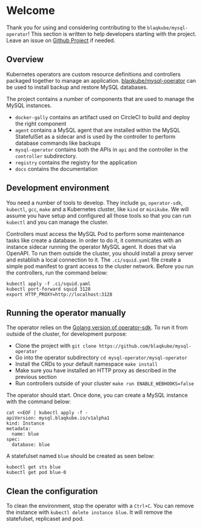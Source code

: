 # Welcome

Thank you for using and considering contributing to the
`blaqkube/mysql-operator`! This section is written to help developers
starting with the project. Leave an issue on
[Github Project](https://github.com/blaqkube/mysql-operator/issues) if needed.

## Overview

Kubernetes operators are custom resource definitions and controllers packaged
together to manage an application.
[blaqkube/mysql-operator](https://github.com/blaqkube/mysql-operator) can be
used to install backup and restore MySQL databases.

The project contains a number of components that are used to manage the
MySQL instances.

- `docker-gally` contains an artifact used on CircleCI to build and deploy
  the right component
- `agent` contains a MySQL agent that are installed within the MySQL
  StatefulSet as a sidecar and is used by the controller to perform
  database commands like backups
- `mysql-operator` contains both the APIs in `api` and the controller in the
  `controller` subdirectory.
- `registry` contains the registry for the application
- `docs` contains the documentation

## Development environment

You need a number of tools to develop. They include `go`, `operator-sdk`,
`kubectl`, `gcc`, `make` and a Kubernetes cluster, like `kind` or `minikube`.
We will assume you have setup and configured all those tools so that you can
run `kubectl` and you can manage the cluster.

Controllers must access the MySQL Pod to perform some maintenance tasks like
create a database. In order to do it, it communicates with an instance sidecar
running the operator MySQL agent. It does that via OpenAPI. To run them
outside the cluster, you should install a proxy server and establish a
local connection to it. The `.ci/squid.yaml` file create a simple pod manifest
to grant access to the cluster network. Before you run the controllers, run
the command below:

```shell
kubectl apply -f .ci/squid.yaml
kubectl port-forward squid 3128
export HTTP_PROXY=http://localhost:3128
```

## Running the operator manually

The operator relies on the
[Golang version of operator-sdk](https://sdk.operatorframework.io/docs/building-operators/golang/).
To run it from outside of the cluster, for development purpose:

- Clone the project with `git clone https://github.com/blaqkube/mysql-operator`
- Go into the operator subdirectory `cd mysql-operator/mysql-operator`
- Install the CRDs to your default namespace `make install`
- Make sure you have installed an HTTP proxy as described in the previous
  section
- Run controllers outside of your cluster `make run ENABLE_WEBHOOKS=false`

The operator should start. Once done, you can create a MySQL instance with the
command below:

```shell
cat <<EOF | kubectl apply -f -
apiVersion: mysql.blaqkube.io/v1alpha1
kind: Instance
metadata:
  name: blue
spec:
  database: blue
```

A statefulset named `blue` should be created as seen below:

```shell
kubectl get sts blue
kubectl get pod blue-0
```

## Clean the configuration

To clean the environment, stop the operator with a `Ctrl+C`. You can remove the instance with `kubectl delete instance blue`. It will remove the statefulset, replicaset and pod.
